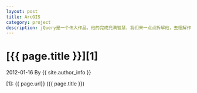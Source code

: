 ```yaml
---
layout: post
title: ArcGIS
category: project
description: jQuery是一个伟大作品，他的完成充满智慧，我们来一点点拆解他，去理解作者的思想精华。
---
```

# [{{ page.title }}][1]
2012-01-16 By {{ site.author_info }}


[winterhouse]:    http://695215742.github.io/  "WinterHouse"
[1]:    {{ page.url}}  ({{ page.title }})
